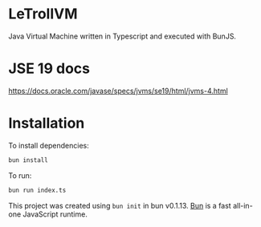 # LeTrollVM

Java Virtual Machine written in Typescript and executed with BunJS.

# JSE 19 docs
https://docs.oracle.com/javase/specs/jvms/se19/html/jvms-4.html

# Installation
To install dependencies:

```bash
bun install
```

To run:

```bash
bun run index.ts
```

This project was created using `bun init` in bun v0.1.13. [Bun](https://bun.sh) is a fast all-in-one JavaScript runtime.
